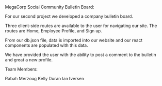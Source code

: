 MegaCorp Social Community Bulletin Board:

For our second project we developed a company bulletin board.

Three client-side routes are available to the user for navigating our site. The routes are Home, Employee Profile, and Sign up.

From our db.json file, data is imported into our website and our react components are populated with this data.

We have provided the user with the ability to post a comment to the bulletin and great a new profile.

Team Members:

Rabah Merzoug
Kelly Duran
Ian Iversen


